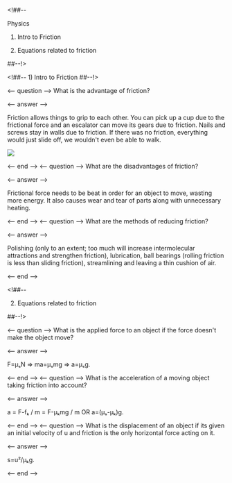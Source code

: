 <!##--

  Physics
  
  1) Intro to Friction
  
  2) Equations related to friction

##--!>

<!##-- 1) Intro to Friction ##--!>

<-- question -->
What is the advantage of friction?


<-- answer -->

Friction allows things to grip to each other. You can pick up a cup due to the
frictional force and an escalator can move its gears due to friction. Nails
and screws stay in walls due to friction. If there was no friction, everything
would just slide off, we wouldn't even be able to walk.

![](friction.jpg)

<-- end -->
<-- question -->
What are the disadvantages of friction?


<-- answer -->

Frictional force needs to be beat in order for an object to move, wasting more
energy. It also causes wear and tear of parts along with unnecessary heating.


<-- end -->
<-- question -->
What are the methods of reducing friction?


<-- answer -->

Polishing (only to an extent; too much will increase intermolecular
attractions and strengthen friction), lubrication, ball bearings (rolling
friction is less than sliding friction), streamlining and leaving a thin
cushion of air.


<-- end -->

<!##--

  2) Equations related to friction

##--!>

<-- question -->
What is the applied force to an object if the force doesn't make the object
move?


<-- answer -->

F=µₛN => ma=µₛmg => a=µₛg.


<-- end -->
<-- question -->
What is the acceleration of a moving object taking friction into account?


<-- answer -->

a = F-fₖ / m = F-µₖmg / m OR a=(µₛ-µₖ)g.


<-- end -->
<-- question -->
What is the displacement of an object if its given an initial velocity of u
and friction is the only horizontal force acting on it.


<-- answer -->

s=u²/µₖg.


<-- end -->
